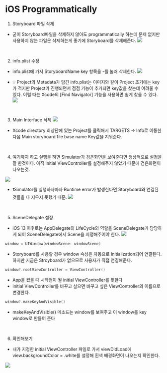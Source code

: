 # iOS Programmatically

1. Storyboard 파일 삭제
- 굳이 Storyboard파일을 삭제하지 않아도 programmatically 하는데 문제 없지만 사용하지 않는 파일은 삭제하는게 좋기에 Storyboard를 삭제해준다.
![](https://i.imgur.com/4ddZGEQ.png)

<br/>

2. info.plist 수정 
- info.plist에 가서 StoryboardName key 항목을 -를 눌러 삭제한다.
![](https://i.imgur.com/tNWTG0h.png)

- 💡 Project의 Metadata가 담긴 info.plist는 이미지와 같이 Project 초기에는 key가 적지만 Project가 진행되면서 점점 기능이 추가되면 key값을 찾는데 어려울 수 있다. 이럴 때는 Xcode의 [Find Navigator] 기능을 사용하면 쉽게 찾을 수 있다.
![](https://i.imgur.com/eFIw7Wi.png)

<br/>

3. Main Interface 삭제
![](https://i.imgur.com/Mk2xqKh.png)

- Xcode directory 최상단에 있는 Project를 클릭해서 TARGETS -> Info로 이동한다음 Main storyboard file base name Key값을 지워준다.

<br/>

4. 여기까지 하고 실행을 하면 Simulator가 검은화면을 보여준다면 정상적으로 설정을 잘 한것이다. 아직 initial ViewController를 설정해주지 않았기 때문에 검은화면이 나오는것.

![](https://i.imgur.com/r9XY1Qf.png)

- ❗️Simulator를 실행하자마자 Runtime error가 발생한다면 Storyboard와 연결된것들을 다 지우지 못했기 때문. 
![](https://i.imgur.com/HGFgxf7.png)

<br/>

5. SceneDelegate 설정 
- iOS 13 이후로는 AppDelegate의 LifeCycle의 역할을 SceneDelegate가 담당하게 되어 SceneDelegate에서 Scene을 지정해주어야 한다.
![](https://i.imgur.com/7fvahes.png)


```swift
window = UIWindow(windowScene: windowScene)
```
- Storyboard를 사용할 경우 window 속성은 자동으로 Initialization되어 연결된다. 하지만 지금은 Stroyboard가 없으므로 사용자가 직접 연결해준다. 

```swift
window?.rootViewController = ViewController()
```
- App을 켰을 때 시작점이 될 initial ViewController를 뜻한다
- initial ViewController를 바꾸고 싶으면 바꾸고 싶은 ViewController의 이름으로 변경한다.

```swift
window?.makeKeyAndVisible()
```
- makeKeyAndVisible() 메소드는 window를 보여주고 이 window를 key window로 만들어 준다


<br/>

6. 확인해보기
- 내가 지정한 initial ViewController 파일로 가서 viewDidLoad에 view.backgroundColor = .white를 설정해 흰색 배경화면이 나오는지 확인한다.

![](https://i.imgur.com/Qtp9ec9.png)
